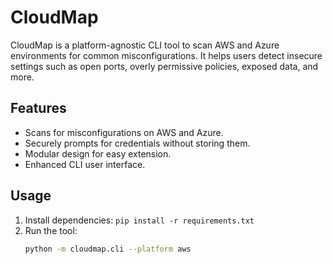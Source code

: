 # CloudMap

CloudMap is a platform-agnostic CLI tool to scan AWS and Azure environments for common misconfigurations. It helps users detect insecure settings such as open ports, overly permissive policies, exposed data, and more.

## Features

- Scans for misconfigurations on AWS and Azure.
- Securely prompts for credentials without storing them.
- Modular design for easy extension.
- Enhanced CLI user interface.

## Usage

1. Install dependencies: `pip install -r requirements.txt`
2. Run the tool:
   ```bash
   python -m cloudmap.cli --platform aws
